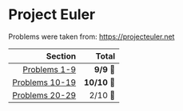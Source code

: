 # Project Euler

Problems were taken from: https://projecteuler.net

| Section | Total |
| ---: | ---: |
| [Problems 1-9](https://github.com/Zernov/projecteuler/tree/master/1-9) | **9/9** :large_blue_circle: |
| [Problems 10-19](https://github.com/Zernov/projecteuler/tree/master/10-19) | **10/10** :large_blue_circle: |
| [Problems 20-29](https://github.com/Zernov/projecteuler/tree/master/20-29) | 2/10 :red_circle: |
